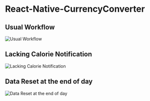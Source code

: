 # React-Native-CurrencyConverter

## Usual Workflow
![Usual Workflow](https://media.giphy.com/media/uVQF8RwgN2MEWdCv6S/giphy.gif)

## Lacking Calorie Notification
![Lacking Calorie Notification](https://media.giphy.com/media/cJ5z0DQQOVINTLljYn/giphy.gif)

## Data Reset at the end of day
![Data Reset at the end of day](https://media.giphy.com/media/2uIbZswHCao6reiu8P/giphy.gif)
